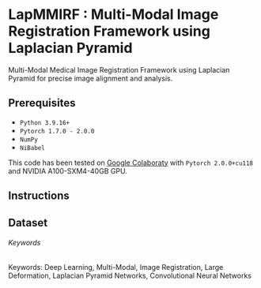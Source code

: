 # LapMMIRF : Multi-Modal Image Registration Framework using Laplacian Pyramid
Multi-Modal Medical Image Registration Framework using Laplacian Pyramid for precise image alignment and analysis.

## Prerequisites
- `Python 3.9.16+`
- `Pytorch 1.7.0 - 2.0.0`
- `NumPy`
- `NiBabel`

This code has been tested on [Google Colaboraty](https://colab.research.google.com/) with `Pytorch 2.0.0+cu118` and NVIDIA A100-SXM4-40GB GPU.

## Instructions

## Dataset

###### Keywords
Keywords: Deep Learning, Multi-Modal, Image Registration, Large Deformation, Laplacian Pyramid Networks, Convolutional Neural Networks
